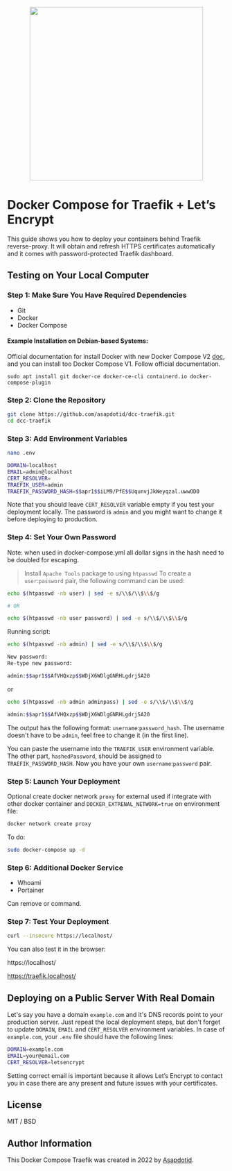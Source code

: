 <p align="center">
    <img src="https://i.imgur.com/K7D4zla.png" width="400" />
</p>

# Docker Compose for Traefik + Let’s Encrypt

This guide shows you how to deploy your containers behind Traefik reverse-proxy. It will obtain and refresh HTTPS certificates automatically and it comes with password-protected Traefik dashboard.

## Testing on Your Local Computer

### Step 1: Make Sure You Have Required Dependencies

- Git
- Docker
- Docker Compose

#### Example Installation on Debian-based Systems:

Official documentation for install Docker with new Docker Compose V2 [doc](https://docs.docker.com/engine/install/), and you can install too Docker Compose V1. Follow official documentation.

```
sudo apt install git docker-ce docker-ce-cli containerd.io docker-compose-plugin
```

### Step 2: Clone the Repository

```bash
git clone https://github.com/asapdotid/dcc-traefik.git
cd dcc-traefik
```

### Step 3: Add Environment Variables

```bash
nano .env
```

```bash
DOMAIN=localhost
EMAIL=admin@localhost
CERT_RESOLVER=
TRAEFIK_USER=admin
TRAEFIK_PASSWORD_HASH=$$apr1$$iLM9/PfE$$UqunvjJkWeyqzal.uwwOD0
```

Note that you should leave `CERT_RESOLVER` variable empty if you test your deployment locally. The password is `admin` and you might want to change it before deploying to production.

### Step 4: Set Your Own Password

Note: when used in docker-compose.yml all dollar signs in the hash need to be doubled for escaping.

> Install `Apache Tools` package to using `htpasswd`
> To create a `user`:`password` pair, the following command can be used:

```bash
echo $(htpasswd -nb user) | sed -e s/\\$/\\$\\$/g

# OR

echo $(htpasswd -nb user password) | sed -e s/\\$/\\$\\$/g
```

Running script:

```bash
echo $(htpasswd -nb admin) | sed -e s/\\$/\\$\\$/g

New password:
Re-type new password:

admin:$$apr1$$AfVHQxzp$$WDjX6WDlgGNRHLgdrjSA20
```

or

```bash
echo $(htpasswd -nb admin adminpass) | sed -e s/\\$/\\$\\$/g

admin:$$apr1$$AfVHQxzp$$WDjX6WDlgGNRHLgdrjSA20
```

The output has the following format: `username`:`password_hash`. The username doesn't have to be `admin`, feel free to change it (in the first line).

You can paste the username into the `TRAEFIK_USER` environment variable. The other part, `hashedPassword`, should be assigned to `TRAEFIK_PASSWORD_HASH`. Now you have your own `username`:`password` pair.

### Step 5: Launch Your Deployment

Optional create docker network `proxy` for external used if integrate with other docker container and `DOCKER_EXTRENAL_NETWORK=true` on environment file:

```bash
docker network create proxy
```

To do:

```bash
sudo docker-compose up -d
```

### Step 6: Additional Docker Service

- Whoami
- Portainer

Can remove or command.

### Step 7: Test Your Deployment

```bash
curl --insecure https://localhost/
```

You can also test it in the browser:

https://localhost/

https://traefik.localhost/

## Deploying on a Public Server With Real Domain

Let's say you have a domain `example.com` and it's DNS records point to your production server. Just repeat the local deployment steps, but don't forget to update `DOMAIN`, `EMAIL` and `CERT_RESOLVER` environment variables. In case of `example.com`, your `.env` file should have the following lines:

```bash
DOMAIN=example.com
EMAIL=your@email.com
CERT_RESOLVER=letsencrypt
```

Setting correct email is important because it allows Let’s Encrypt to contact you in case there are any present and future issues with your certificates.

## License

MIT / BSD

## Author Information

This Docker Compose Traefik was created in 2022 by [Asapdotid](https://github.com/asapdotid).
